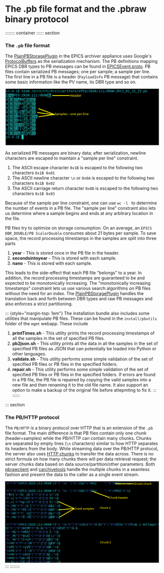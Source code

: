 # The .pb file format and the .pbraw binary protocol

:::::::: container
:::::: section
### The `.pb` file format

<div>

The
[PlainPBStoragePlugin](api/edu/stanford/slac/archiverappliance/PlainPB/PlainPBStoragePlugin.html)
in the EPICS archiver appliance uses Google\'s
[ProtocolBuffers](https://developers.google.com/protocol-buffers) as the
serialization mechanism. The PB definitions mapping EPICS DBR types to
PB messages can be found in [EPICSEvent.proto](EPICSEvent.proto). PB
files contain serialized PB messages; one per sample; a sample per line.
The first line in a PB file is a header (`PayloadInfo` PB message) that
contains some basic information like the PV name, its DBR type and so
on.

![image](../images/pbfile.png)

As serialized PB messages are binary data; after serialization, newline
characters are escaped to maintain a \"sample per line\" constraint.

1.  The ASCII escape character `0x1B` is escaped to the following two
    characters `0x1B 0x01`
2.  The ASCII newline character `\n` or `0x0A` is escaped to the
    following two characters `0x1B 0x02`
3.  The ASCII carriage return character `0x0D` is escaped to the
    following two characters `0x1B 0x03`

Because of the sample per line constraint, one can use `wc -l ` to
determine the number of events in a PB file. The \"sample per line\"
constraint also lets us determine where a sample begins and ends at any
arbitrary location in the file.

</div>

<div>

PB files try to optimize on storage consumption. On an average, an
`EPICS DBR_DOUBLE/PB ScalarDouble` consumes about 21 bytes per sample.
To save space, the record processing timestamps in the samples are split
into three parts

1.  **year** - This is stored once in the PB file in the header.
2.  **secondsintoyear** - This is stored with each sample.
3.  **nano** - This is stored with each sample.

This leads to the side-effect that each PB file \"belongs\" to a year.
In addition, the record processing timestamps are guaranteed to be and
expected to be monotonically increasing. The \"monotonically increasing
timestamps\" constraint lets us use various search algorithms on PB
files without the need for an index. The
[PlainPBStoragePlugin](api/edu/stanford/slac/archiverappliance/PlainPB/PlainPBStoragePlugin.html)
handles the translation back and forth between DBR types and raw PB
messages and also enforces a strict partitioning.

</div>

::: {style="margin-top: 1em"}
The installation bundle also includes some utilities that manipulate PB
files. These can be found in the `install/pbutils` folder of the `mgmt`
webapp. These include

1.  **printTimes.sh** - This utility prints the record processing
    timestamps of all the samples in the set of specified PB files.
2.  **pb2json.sh** - This utility prints all the data in all the samples
    in the set of specified PB files as JSON that can potentially be
    loaded into Python or other languages.
3.  **validate.sh** - This utility performs some simple validation of
    the set of specified PB files or PB files in the specified folders.
4.  **repair.sh** - This utility performs some simple validation of the
    set of specified PB files or PB files in the specified folders. If
    errors are found in a PB file, the PB file is repaired by copying
    the valid samples into a new file and then renaming it to the old
    file name. It also support an option to make a backup of the
    original file before attepmting to fix it.
:::
::::::

::: section
### The PB/HTTP protocol

The `PB/HTTP` is a binary protocol over HTTP that is an extension of the
`.pb` file format. The main difference is that PB files contain only one
chunk (header+samples) while the PB/HTTP can contain many chunks. Chunks
are separated by empty lines (`\n` characters) similar to how HTTP
separates its headers from the body. While streaming data over the
PB/HTTP protocol, the server also uses [HTTP
chunks](http://en.wikipedia.org/wiki/Chunked_transfer_encoding) to
transfer the data across. There is no strict formula on how many chunks
there will per data retrieval request; the server chunks data based on
data source/partition/other parameters. Both
[pbrawclient](https://github.com/slacmshankar/epicsarchiverap_pbrawclient/)
and [carchivetools](https://github.com/epicsdeb/carchivetools) handle
the multiple chunks in a seamless fashion and present the data to the
caller as a single event stream.

![image](../images/pbhttp.png)
:::
::::::::
